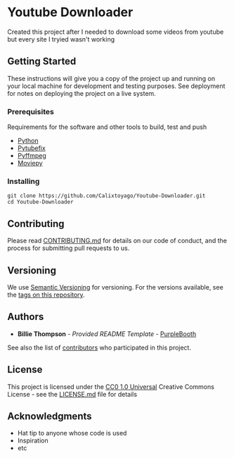 # Youtube Downloader

Created this project after I needed to download some videos from youtube but every site I tryied wasn't working

## Getting Started

These instructions will give you a copy of the project up and running on
your local machine for development and testing purposes. See deployment
for notes on deploying the project on a live system.

### Prerequisites

Requirements for the software and other tools to build, test and push 
- [Python](https://www.python.org/)
- [Pytubefix](https://pytubefix.readthedocs.io/en/latest/user/install.html)
- [Pyffmpeg](https://github.com/deuteronomy-works/pyffmpeg)
- [Moviepy](https://zulko.github.io/moviepy/)

### Installing

```
git clone https://github.com/Calixtoyago/Youtube-Downloader.git
cd Youtube-Downloader
```

## Contributing

Please read [CONTRIBUTING.md](CONTRIBUTING.md) for details on our code
of conduct, and the process for submitting pull requests to us.

## Versioning

We use [Semantic Versioning](http://semver.org/) for versioning. For the versions
available, see the [tags on this
repository](https://github.com/PurpleBooth/a-good-readme-template/tags).

## Authors

  - **Billie Thompson** - *Provided README Template* -
    [PurpleBooth](https://github.com/PurpleBooth)

See also the list of
[contributors](https://github.com/PurpleBooth/a-good-readme-template/contributors)
who participated in this project.

## License

This project is licensed under the [CC0 1.0 Universal](LICENSE.md)
Creative Commons License - see the [LICENSE.md](LICENSE.md) file for
details

## Acknowledgments

  - Hat tip to anyone whose code is used
  - Inspiration
  - etc
